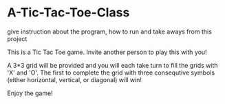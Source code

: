 # A-Tic-Tac-Toe-Class

give instruction about the program, how to run and take aways from this project

This is a Tic Tac Toe game. Invite another person to play this with you!

A 3*3 grid will be provided and you will each take turn to fill the grids with 'X' and 'O'. The first to complete the grid with three consequtive symbols (either horizontal, vertical, or diagonal) will win!

Enjoy the game!
